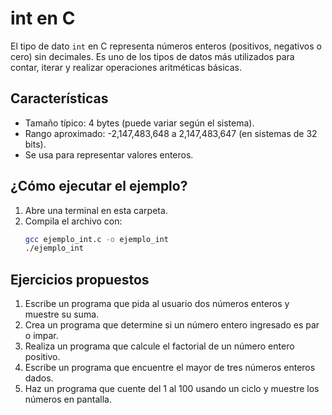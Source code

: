 # int en C

El tipo de dato `int` en C representa números enteros (positivos, negativos o cero) sin decimales. Es uno de los tipos de datos más utilizados para contar, iterar y realizar operaciones aritméticas básicas.

## Características
- Tamaño típico: 4 bytes (puede variar según el sistema).
- Rango aproximado: -2,147,483,648 a 2,147,483,647 (en sistemas de 32 bits).
- Se usa para representar valores enteros.

## ¿Cómo ejecutar el ejemplo?

1. Abre una terminal en esta carpeta.
2. Compila el archivo con:
	```bash
	gcc ejemplo_int.c -o ejemplo_int
	./ejemplo_int
	```

## Ejercicios propuestos
1. Escribe un programa que pida al usuario dos números enteros y muestre su suma.
2. Crea un programa que determine si un número entero ingresado es par o impar.
3. Realiza un programa que calcule el factorial de un número entero positivo.
4. Escribe un programa que encuentre el mayor de tres números enteros dados.
5. Haz un programa que cuente del 1 al 100 usando un ciclo y muestre los números en pantalla.

